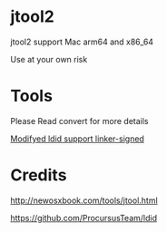 # jtool2
jtool2 support Mac arm64 and x86_64

Use at your own risk
# Tools
Please Read convert for more details

[Modifyed ldid support linker-signed](https://github.com/excitedplus1s/ldid)
# Credits
http://newosxbook.com/tools/jtool.html 

https://github.com/ProcursusTeam/ldid 
